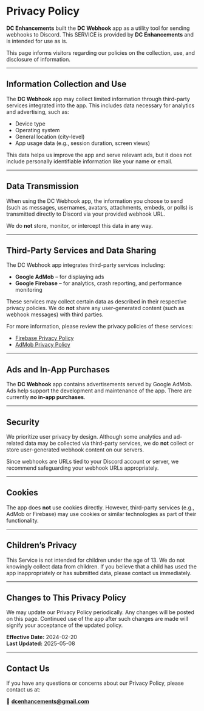 # Privacy Policy

**DC Enhancements** built the **DC Webhook** app as a utility tool for sending webhooks to Discord. This SERVICE is provided by **DC Enhancements** and is intended for use as is.

This page informs visitors regarding our policies on the collection, use, and disclosure of information.

---

## Information Collection and Use

The **DC Webhook** app may collect limited information through third-party services integrated into the app. This includes data necessary for analytics and advertising, such as:

- Device type  
- Operating system  
- General location (city-level)  
- App usage data (e.g., session duration, screen views)

This data helps us improve the app and serve relevant ads, but it does not include personally identifiable information like your name or email.

---

## Data Transmission

When using the DC Webhook app, the information you choose to send (such as messages, usernames, avatars, attachments, embeds, or polls) is transmitted directly to Discord via your provided webhook URL.

We do **not** store, monitor, or intercept this data in any way.

---

## Third-Party Services and Data Sharing

The DC Webhook app integrates third-party services including:

- **Google AdMob** – for displaying ads  
- **Google Firebase** – for analytics, crash reporting, and performance monitoring

These services may collect certain data as described in their respective privacy policies. We do **not** share any user-generated content (such as webhook messages) with third parties.

For more information, please review the privacy policies of these services:

- [Firebase Privacy Policy](https://firebase.google.com/support/privacy)  
- [AdMob Privacy Policy](https://support.google.com/admob/answer/6128543)

---

## Ads and In-App Purchases

The **DC Webhook** app contains advertisements served by Google AdMob. Ads help support the development and maintenance of the app. There are currently **no in-app purchases**.

---

## Security

We prioritize user privacy by design. Although some analytics and ad-related data may be collected via third-party services, we do **not** collect or store user-generated webhook content on our servers.

Since webhooks are URLs tied to your Discord account or server, we recommend safeguarding your webhook URLs appropriately.

---

## Cookies

The app does **not** use cookies directly. However, third-party services (e.g., AdMob or Firebase) may use cookies or similar technologies as part of their functionality.

---

## Children’s Privacy

This Service is not intended for children under the age of 13. We do not knowingly collect data from children. If you believe that a child has used the app inappropriately or has submitted data, please contact us immediately.

---

## Changes to This Privacy Policy

We may update our Privacy Policy periodically. Any changes will be posted on this page. Continued use of the app after such changes are made will signify your acceptance of the updated policy.

**Effective Date:** 2024-02-20  
**Last Updated:** 2025-05-08

---

## Contact Us

If you have any questions or concerns about our Privacy Policy, please contact us at:

📧 **dcenhancements@gmail.com**
